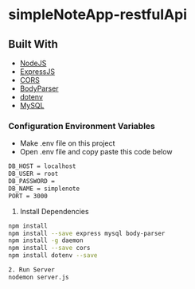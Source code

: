 # simpleNoteApp-restfulApi
## Built With

* [NodeJS](https://nodejs.org/en/docs/)
* [ExpressJS](https://expressjs.com/en/starter/installing.html)
* [CORS](https://expressjs.com/en/resources/middleware/cors.html)
* [BodyParser](https://www.npmjs.com/package/body-parser)
* [dotenv](https://www.npmjs.com/package/dotenv)
* [MySQL](https://expressjs.com/en/guide/database-integration.html#mysql)

### Configuration Environment Variables
* Make .env file on this project
* Open .env file and copy paste this code below
``` bash
DB_HOST = localhost
DB_USER = root
DB_PASSWORD = 
DB_NAME = simplenote
PORT = 3000
```

1. Install Dependencies
``` bash
npm install
npm install --save express mysql body-parser
npm install -g daemon
npm install --save cors
npm install dotenv --save
```

``` bash
2. Run Server
nodemon server.js
```
